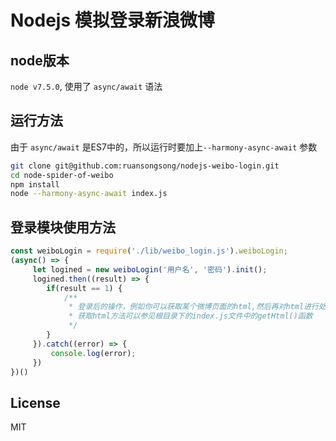 # Nodejs 模拟登录新浪微博

## node版本

`node v7.5.0`, 使用了 `async/await` 语法


## 运行方法
由于 `async/await` 是ES7中的，所以运行时要加上`--harmony-async-await` 参数
```bash
git clone git@github.com:ruansongsong/nodejs-weibo-login.git
cd node-spider-of-weibo
npm install
node --harmony-async-await index.js
```

## 登录模块使用方法
```javascript
const weiboLogin = require('./lib/weibo_login.js').weiboLogin;
(async() => {
	 let logined = new weiboLogin('用户名', '密码').init();
	 logined.then((result) => {
		if(result == 1) {
			/**
			 * 登录后的操作，例如你可以获取某个微博页面的html,然后再对html进行处理并获取html中的一些数据
			 * 获取html方法可以参见根目录下的index.js文件中的getHtml()函数
			 */
		}
	 }).catch((error) => {
		 console.log(error);
	 })
})()
```

## License
MIT